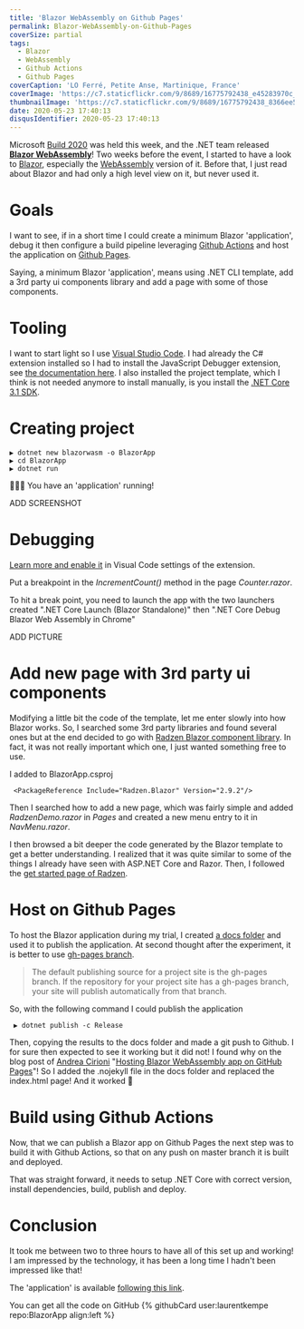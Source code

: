```yaml
---
title: 'Blazor WebAssembly on Github Pages'
permalink: Blazor-WebAssembly-on-Github-Pages
coverSize: partial
tags:
  - Blazor
  - WebAssembly
  - Github Actions
  - Github Pages
coverCaption: 'LO Ferré, Petite Anse, Martinique, France'
coverImage: 'https://c7.staticflickr.com/9/8689/16775792438_e45283970c_h.jpg'
thumbnailImage: 'https://c7.staticflickr.com/9/8689/16775792438_8366ee5732_q.jpg'
date: 2020-05-23 17:40:13
disqusIdentifier: 2020-05-23 17:40:13
---
```

Microsoft [Build 2020](https://mybuild.microsoft.com/sessions?t=%257B%2522from%2522%253A%25222020-05-19T00%253A00%253A00%252B02%253A00%2522%252C%2522to%2522%253A%25222020-05-21T23%253A59%253A00%252B02%253A00%2522%257D) was held this week, and the .NET team released **[Blazor WebAssembly](https://devblogs.microsoft.com/aspnet/blazor-webassembly-3-2-0-now-available/)**! Two weeks before the event, I started to have a look to [Blazor](https://dotnet.microsoft.com/apps/aspnet/web-apps/blazor), especially the [WebAssembly](https://webassembly.org/) version of it. Before that, I just read about Blazor and had only a high level view on it, but never used it.
<!-- more -->
# Goals

I want to see, if in a short time I could create a minimum Blazor 'application', debug it then configure a build pipeline leveraging [Github Actions](https://github.com/features/actions) and host the application on [Github Pages](https://pages.github.com/).

Saying, a minimum Blazor 'application', means using .NET CLI template, add a 3rd party ui components library and add a page with some of those components.

# Tooling

I want to start light so I use [Visual Studio Code](https://code.visualstudio.com/). I had already the C# extension installed so I had to install the JavaScript Debugger extension, see [the documentation here](https://docs.microsoft.com/en-us/aspnet/core/blazor/get-started?view=aspnetcore-3.1&tabs=visual-studio-code). I also installed the project template, which I think is not needed anymore to install manually, is you install the [.NET Core 3.1 SDK](https://dotnet.microsoft.com/download/dotnet-core/3.1).

# Creating project

    ▶ dotnet new blazorwasm -o BlazorApp
    ▶ cd BlazorApp
    ▶ dotnet run

🎉🎉🎉 You have an 'application' running!

ADD SCREENSHOT

# Debugging

 [Learn more and enable it](https://docs.microsoft.com/en-us/aspnet/core/blazor/debug?tabs=visual-studio-code&view=aspnetcore-3.1#vscode) in Visual Code settings of the extension.

Put a breakpoint in the *IncrementCount()* method in the page *Counter.razor*.

To hit a break point, you need to launch the app with the two launchers created ".NET Core Launch (Blazor Standalone)" then ".NET Core Debug Blazor Web Assembly in Chrome"

ADD PICTURE

# Add new page with 3rd party ui components

Modifying a little bit the code of the template, let me enter slowly into how Blazor works. So, I searched some 3rd party libraries and found several ones but at the end decided to go with [Radzen Blazor component library](https://blazor.radzen.com/). In fact, it was not really important which one, I just wanted something free to use.

I added to BlazorApp.csproj

     <PackageReference Include="Radzen.Blazor" Version="2.9.2"/>

Then I searched how to add a new page, which was fairly simple and added *RadzenDemo.razor* in *Pages* and created a new menu entry to it in *NavMenu.razor*.

I then browsed a bit deeper the code generated by the Blazor template to get a better understanding. I realized that it was quite similar to some of the things I already have seen with ASP.NET Core and Razor. Then, I followed the [get started page of Radzen](https://blazor.radzen.com/get-started).

# Host on Github Pages

To host the Blazor application during my trial, I created [a docs folder](https://help.github.com/en/github/working-with-github-pages/creating-a-github-pages-site#creating-a-repository-for-your-site) and used it to publish the application. At second thought after the experiment, it is better to use [gh-pages branch](https://help.github.com/en/github/working-with-github-pages/creating-a-github-pages-site#creating-a-repository-for-your-site).

 > The default publishing source for a project site is the gh-pages branch. If the repository for your project site has a gh-pages branch, your site will publish automatically from that branch.

 So, with the following command I could publish the application

     ▶ dotnet publish -c Release

Then, copying the results to the docs folder and made a git push to Github. I for sure then expected to see it working but it did not! I found why on the blog post of [Andrea Cirioni](https://twitter.com/cirio) "[Hosting Blazor WebAssembly app on GitHub Pages](https://dev.to/cirio/hosting-blazor-webassembly-app-on-github-pages-137k)"! So I added the .nojekyll file in the docs folder and replaced the index.html page! And it worked 🎉

# Build using Github Actions

Now, that we can publish a Blazor app on Github Pages the next step was to build it with Github Actions, so that on any push on master branch it is built and deployed.

That was straight forward, it needs to setup .NET Core with correct version, install dependencies, build, publish and deploy.

# Conclusion

It took me between two to three hours to have all of this set up and working!
I am impressed by the technology, it has been a long time I hadn't been impressed like that!

The 'application' is available [following this link](https://laurentkempe.com/BlazorApp/).

You can get all the code on GitHub
{% githubCard user:laurentkempe repo:BlazorApp align:left %}

